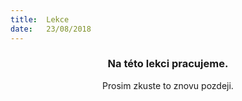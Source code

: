 ```yaml
---
title:  Lekce
date:   23/08/2018
---
```


### <center>Na této lekci pracujeme.</center>
<center>Prosim zkuste to znovu pozdeji.</center>